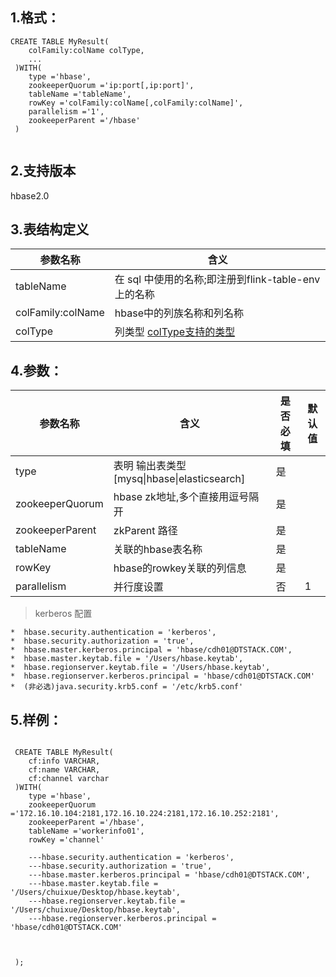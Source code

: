## 1.格式：
```
CREATE TABLE MyResult(
    colFamily:colName colType,
    ...
 )WITH(
    type ='hbase',
    zookeeperQuorum ='ip:port[,ip:port]',
    tableName ='tableName',
    rowKey ='colFamily:colName[,colFamily:colName]',
    parallelism ='1',
    zookeeperParent ='/hbase'
 )


```

## 2.支持版本
hbase2.0

## 3.表结构定义
 
|参数名称|含义|
|----|---|
| tableName | 在 sql 中使用的名称;即注册到flink-table-env上的名称
| colFamily:colName | hbase中的列族名称和列名称
| colType | 列类型 [colType支持的类型](colType.md)

## 4.参数：
  
|参数名称|含义|是否必填|默认值|
|----|---|---|-----|
|type | 表明 输出表类型[mysq&#124;hbase&#124;elasticsearch]|是||
|zookeeperQuorum | hbase zk地址,多个直接用逗号隔开|是||
|zookeeperParent | zkParent 路径|是||
|tableName | 关联的hbase表名称|是||
|rowKey | hbase的rowkey关联的列信息|是||
|parallelism | 并行度设置|否|1|
      
> kerberos 配置

    *  hbase.security.authentication = 'kerberos', 
    *  hbase.security.authorization = 'true',
    *  hbase.master.kerberos.principal = 'hbase/cdh01@DTSTACK.COM',
    *  hbase.master.keytab.file = '/Users/hbase.keytab',
    *  hbase.regionserver.keytab.file = '/Users/hbase.keytab',
    *  hbase.regionserver.kerberos.principal = 'hbase/cdh01@DTSTACK.COM'
    *  (非必选)java.security.krb5.conf = '/etc/krb5.conf'
## 5.样例：
```

 CREATE TABLE MyResult(
    cf:info VARCHAR,
    cf:name VARCHAR,
    cf:channel varchar
 )WITH(
    type ='hbase',
    zookeeperQuorum ='172.16.10.104:2181,172.16.10.224:2181,172.16.10.252:2181',
    zookeeperParent ='/hbase',
    tableName ='workerinfo01',
    rowKey ='channel'

    ---hbase.security.authentication = 'kerberos',
    ---hbase.security.authorization = 'true',
    ---hbase.master.kerberos.principal = 'hbase/cdh01@DTSTACK.COM',
    ---hbase.master.keytab.file = '/Users/chuixue/Desktop/hbase.keytab',
    ---hbase.regionserver.keytab.file = '/Users/chuixue/Desktop/hbase.keytab',
    ---hbase.regionserver.kerberos.principal = 'hbase/cdh01@DTSTACK.COM'



 );


 ```